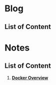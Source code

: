 # Blog

## **List of Content**

# Notes

## **List of Content**

1. **[Docker Overview](./docker/overview.md)**  

<!-- 
1.2. **[Dockerfile](./docker/dockerfile.md)**  

1.3. **[Docker Compose](./docker/docker-compose.md)**  

1.4. **[Docker Networking](./docker/networking.md)**  

1.5. **[Docker Security](./docker/security.md)**  

1.6. **[Docker Orchestration](./docker/orchestration.md)**  

---

### **2. Golang**
Dive into the world of Golang, a powerful and efficient programming language.

2.1. **[Overview](./golang/overview.md)**  

2.2. **[Basic Syntax](./golang/basic-syntax.md)**  

2.3. **[Functions and Methods](./golang/functions-methods.md)**  

2.4. **[Concurrency](./golang/concurrency.md)**  

2.5. **[Error Handling](./golang/error-handling.md)**  

---

### **3. Example Topics**
Here are some examples of how you can structure future topics:

#### **3.1. Kubernetes**
3.1.1. **[Overview](./kubernetes/overview.md)**  
   - What is Kubernetes?  
   - Key components: Pods, Nodes, and Clusters.  
   - Example: Deploying a simple app.

3.1.2. **[Scaling Applications](./kubernetes/scaling.md)**  
   - Horizontal and vertical scaling.  
   - Example: Autoscaling with Kubernetes.

#### **3.2. Terraform**
3.2.1. **[Overview](./terraform/overview.md)**  
   - What is Terraform?  
   - Infrastructure as Code (IaC) basics.  
   - Example: Provisioning a cloud resource.

3.2.2. **[Modules and State Management](./terraform/modules-state.md)**  
   - Reusable Terraform modules.  
   - Managing Terraform state files.

#### **3.3. CI/CD Pipelines**
3.3.1. **[GitHub Actions](./ci-cd/github-actions.md)**  
   - Automating workflows with GitHub Actions.  
   - Example: Building and deploying a Docker image.

3.3.2. **[Jenkins](./ci-cd/jenkins.md)**  
   - Setting up Jenkins for CI/CD.  
   - Example: Creating a Jenkins pipeline.

---

## **How to Use This Second Brain**
1. **Organize by Topics**: Each topic has its own folder (e.g., `docker/`, `golang/`) with dedicated Markdown files.
2. **Link Everything**: Use relative links (e.g., `./docker/overview.md`) to connect related notes.
3. **Add Examples**: Include practical examples and code snippets to reinforce learning.
4. **Regular Updates**: Keep your notes updated as you learn new concepts or tools.

---

## **Future Ideas**
Here are some ideas for future topics you can add:
- **Cloud Platforms**: AWS, Azure, GCP.
- **DevOps Tools**: Ansible, Prometheus, Grafana.
- **Programming Languages**: Python, JavaScript, Rust.
- **Databases**: PostgreSQL, MongoDB, Redis. -->




